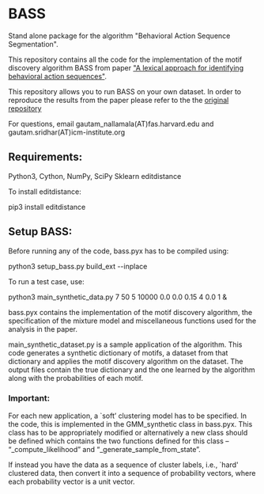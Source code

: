 # BASS
Stand alone package for the algorithm "Behavioral Action Sequence Segmentation". 

This repository contains all the code for the implementation of the motif discovery algorithm BASS from paper ["A lexical approach for identifying behavioral action sequences"](https://www.biorxiv.org/content/10.1101/2020.08.27.270694v1.abstract). 

This repository allows you to run BASS on your own dataset. In order to reproduce the results from the paper please refer to the the [original repository](https://github.com/greddy992/BASS)

For questions, email gautam_nallamala(AT)fas.harvard.edu and gautam.sridhar(AT)icm-institute.org

## Requirements:
Python3, 
Cython, 
NumPy, 
SciPy
Sklearn 
editdistance 

To install editdistance:

pip3 install editdistance

## Setup BASS:

Before running any of the code, bass.pyx has to be compiled using:

python3 setup_bass.py build_ext --inplace 

To run a test case, use:

python3 main_synthetic_data.py 7 50 5 10000 0.0 0.0 0.15 4 0.0 1 &

bass.pyx contains the implementation of the motif discovery algorithm, the specification of the mixture model and miscellaneous functions used for the analysis in the paper.  

main_synthetic_dataset.py is a sample application of the algorithm. This code generates a synthetic dictionary of motifs, a dataset from that dictionary and applies the motif discovery algorithm on the dataset. The output files contain the true dictionary and the one learned by the algorithm along with the probabilities of each motif. 

### Important:
For each new application, a `soft’ clustering model has to be specified. In the code, this is implemented in the GMM_synthetic class in bass.pyx. This class has to be appropriately modified or alternatively a new class should be defined which contains the two functions defined for this class – “_compute_likelihood” and “_generate_sample_from_state”. 

If instead you have the data as a sequence of cluster labels, i.e., `hard' clustered data, then convert it into a sequence of probability vectors, where each probability vector is a unit vector. 

